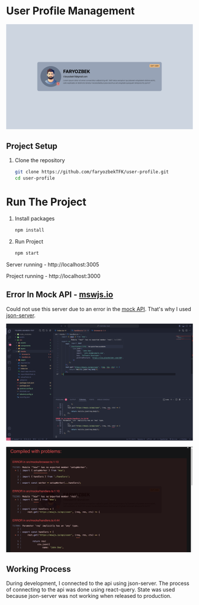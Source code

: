 # User Profile Management

![This is an image](https://github.com/faryozbekTFK/user-profile/blob/master/src/assets/images/user-page.png)

## Project Setup

1. Clone the repository
   ```bash
   git clone https://github.com/faryozbekTFK/user-profile.git
   cd user-profile
   ```

# Run The Project

1. Install packages
   ```bash
   npm install
   ```
2. Run Project
   ```bash
   npm start
   ```

Server running - http://localhost:3005

Project running - http://localhost:3000

## Error In Mock API - [mswjs.io](https://mswjs.io/)

Could not use this server due to an error in the [mock API](https://mswjs.io/). That's why I used [json-server](https://www.npmjs.com/package/json-server).

![This is an image](https://github.com/faryozbekTFK/user-profile/blob/master/src/assets/images/errors/error-2.png)

![This is an image](https://github.com/faryozbekTFK/user-profile/blob/master/src/assets/images/errors/error-1.png)

## Working Process

During development, I connected to the api using json-server. The process of connecting to the api was done using react-query. State was used because json-server was not working when released to production.
